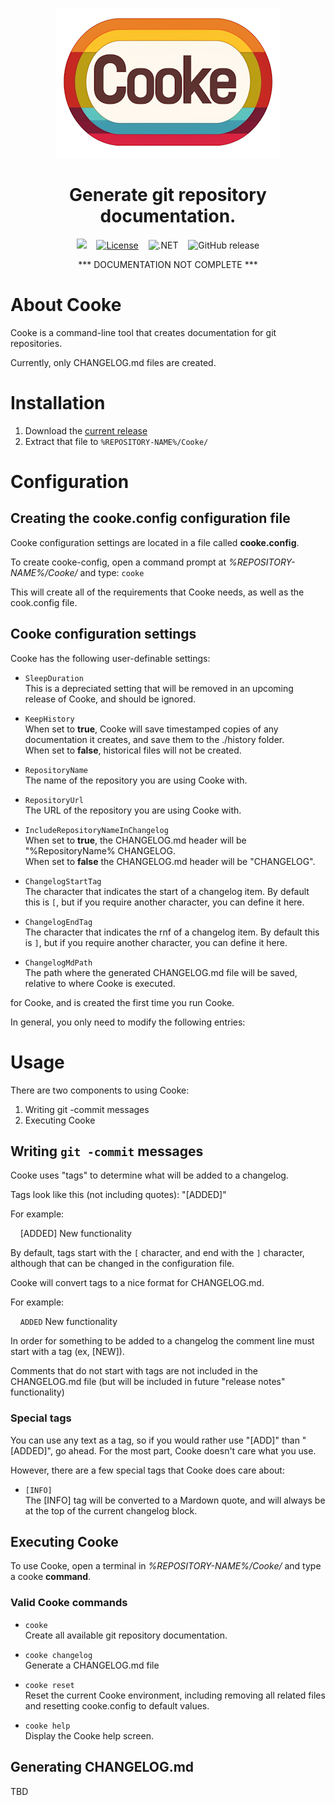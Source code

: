 <!-- u240509 -->

<div align="center">

  ![](./.github/images/logos/cooke-logo-repository-readme.png)

  <h1>
    Generate git repository documentation.
  </h1>

  <img src="https://img.shields.io/badge/status-active-darkgreen.svg">&nbsp;&nbsp;&nbsp;&nbsp;[![License](https://img.shields.io/github/license/aprettycoolprogram/Cooke)](https://www.apache.org/licenses/LICENSE-2.0)&nbsp;&nbsp;&nbsp;&nbsp;![.NET](https://img.shields.io/badge/.NET-8-blue)&nbsp;&nbsp;&nbsp;&nbsp;![GitHub release](https://img.shields.io/github/release/aprettycoolprogram/Cooke?label=latest%20release)

*** DOCUMENTATION NOT COMPLETE ***

</div>

# About Cooke

Cooke is a command-line tool that creates documentation for git repositories.

Currently, only CHANGELOG.md files are created.

# Installation

1. Download the [current release]()
2. Extract that file to `%REPOSITORY-NAME%/Cooke/`

# Configuration

## Creating the cooke.config configuration file

Cooke configuration settings are located in a file called **cooke.config**.

To create cooke-config, open a command prompt at *%REPOSITORY-NAME%/Cooke/* and type: `cooke`

This will create all of the requirements that Cooke needs, as well as the cook.config file.

## Cooke configuration settings

Cooke has the following user-definable settings:

- `SleepDuration`  
  This is a depreciated setting that will be removed in an upcoming release of Cooke, and should be ignored.

- `KeepHistory`  
  When set to **true**, Cooke will save timestamped copies of any documentation it creates, and save them to the ./history folder.  
  When set to **false**, historical files will not be created.

- `RepositoryName`  
  The name of the repository you are using Cooke with.
  
- `RepositoryUrl`  
  The URL of the repository you are using Cooke with.

- `IncludeRepositoryNameInChangelog`  
  When set to **true**, the CHANGELOG.md header will be "%RepositoryName% CHANGELOG.  
  When set to **false** the CHANGELOG.md header will be "CHANGELOG".

- `ChangelogStartTag`  
  The character that indicates the start of a changelog item. By default this is `[`, but if you require another character, you can define it here.

- `ChangelogEndTag`  
  The character that indicates the rnf of a changelog item. By default this is `]`, but if you require another character, you can define it here.
  
- `ChangelogMdPath`  
  The path where the generated CHANGELOG.md file will be saved, relative to where Cooke is executed.

 for Cooke, and is created the first time you run Cooke.

In general, you only need to modify the following entries:

# Usage

There are two components to using Cooke:

1. Writing git -commit messages
2. Executing Cooke


## Writing `git -commit` messages

Cooke uses "tags" to determine what will be added to a changelog.

Tags look like this (not including quotes): "[ADDED]"

For example:

&nbsp;&nbsp;&nbsp;&nbsp;[ADDED] New functionality

By default, tags start with the `[` character, and end with the `]` character, although that can be changed in the configuration file.

Cooke will convert tags to a nice format for CHANGELOG.md.

For example:

&nbsp;&nbsp;&nbsp;&nbsp;`ADDED` New functionality

In order for something to be added to a changelog the comment line must start with a tag (ex, [NEW]).

Comments that do not start with tags are not included in the CHANGELOG.md file (but will be included in future "release notes" functionality)

### Special tags

You can use any text as a tag, so if you would rather use "[ADD]" than "[ADDED]", go ahead. For the most part, Cooke doesn't care what you use.

However, there are a few special tags that Cooke does care about:

- `[INFO]`  
  The [INFO] tag will be converted to a Mardown quote, and will always be at the top of the current changelog block.

## Executing Cooke
  
To use Cooke, open a terminal in *%REPOSITORY-NAME%/Cooke/* and type a cooke **command**.

### Valid Cooke commands

- `cooke`  
  Create all available git repository documentation.

- `cooke changelog`  
  Generate a CHANGELOG.md file

- `cooke reset`  
  Reset the current Cooke environment, including removing all related files and resetting cooke.config to default values.

- `cooke help`  
  Display the Cooke help screen.

## Generating CHANGELOG.md

TBD